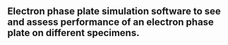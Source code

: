 ## Electron phase plate simulation software to see and assess performance of an electron phase plate on different specimens.
